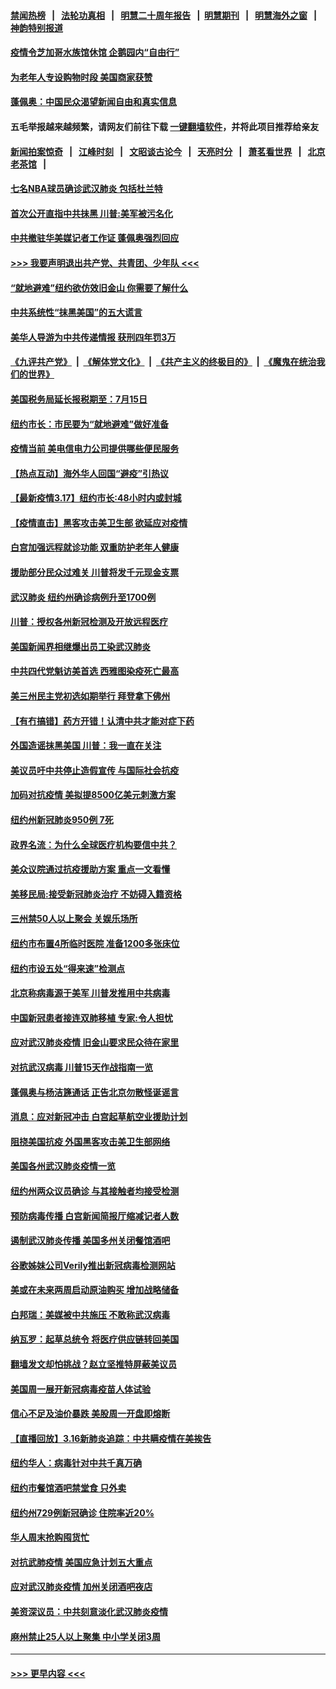 #### [禁闻热榜](热点新闻.md?=0)  &nbsp;&nbsp;|&nbsp;&nbsp; [法轮功真相](https://github.com/gfw-breaker/truth/blob/master/README.md?=0) &nbsp;&nbsp;|&nbsp;&nbsp; [明慧二十周年报告](https://github.com/gfw-breaker/mh-reports/blob/master/README.md?=0) &nbsp;&nbsp;|&nbsp;&nbsp;[明慧期刊](https://github.com/gfw-breaker/mh-qikan) &nbsp;&nbsp;|&nbsp;&nbsp; [明慧海外之窗](https://github.com/gfw-breaker/mh-news/blob/master/README.md?=0) &nbsp;&nbsp;|&nbsp;&nbsp; [神韵特别报道](https://github.com/gfw-breaker/mh-news/blob/master/shenyun.md?=0)
#### [疫情令芝加哥水族馆休馆 企鹅园内“自由行”](../pages/nsc412/n11948604.md?t=03181402) 
#### [为老年人专设购物时段 美国商家获赞](../pages/nsc412/n11948463.md?t=03181402) 
#### [蓬佩奥：中国民众渴望新闻自由和真实信息](../pages/nsc412/n11948448.md?t=03181402) 
#### 五毛举报越来越频繁，请网友们前往下载 [一键翻墙软件](https://github.com/gfw-breaker/ssr-accounts)，并将此项目推荐给亲友
#### [新闻拍案惊奇](https://github.com/gfw-breaker/banned-news/blob/master/pages/link4.md) &nbsp;&nbsp;|&nbsp;&nbsp; [江峰时刻](https://github.com/gfw-breaker/banned-news/blob/master/pages/link4.md) &nbsp;&nbsp;|&nbsp;&nbsp; [文昭谈古论今](https://github.com/gfw-breaker/banned-news/blob/master/pages/link4.md) &nbsp;&nbsp;|&nbsp;&nbsp; [天亮时分](https://github.com/gfw-breaker/banned-news/blob/master/pages/link4.md) &nbsp;&nbsp;|&nbsp;&nbsp; [萧茗看世界](https://github.com/gfw-breaker/banned-news/blob/master/pages/link4.md) &nbsp;&nbsp;|&nbsp;&nbsp; [北京老茶馆](https://github.com/gfw-breaker/banned-news/blob/master/pages/link4.md) &nbsp;&nbsp;|&nbsp;&nbsp; 
#### [七名NBA球员确诊武汉肺炎 包括杜兰特](../pages/nsc412/n11948426.md?t=03181402) 
#### [首次公开直指中共抺黑 川普:美军被污名化](../pages/nsc412/n11947947.md?t=03181402) 
#### [中共撤驻华美媒记者工作证 蓬佩奥强烈回应](../pages/nsc412/n11948259.md?t=03181402) 
#### [>>> 我要声明退出共产党、共青团、少年队 <<<](https://github.com/begood0513/goodnews/blob/master/quit/letter.md) 
#### [“就地避难”纽约欲仿效旧金山  你需要了解什么](../pages/nsc412/n11948233.md?t=03181402) 
#### [中共系统性“抹黑美国”的五大谎言](../pages/nsc412/n11948112.md?t=03181402) 
#### [美华人导游为中共传递情报 获刑四年罚3万](../pages/nsc412/n11948108.md?t=03181402) 
#### [《九评共产党》](https://github.com/begood0513/9ping.md/blob/master/README.md) &nbsp;|&nbsp; [《解体党文化》](../../../../jtdwh.md/blob/master/README.md)  &nbsp;|&nbsp; [《共产主义的终极目的》](../../../../gczydzjmd.md/blob/master/README.md) &nbsp;|&nbsp; [《魔鬼在统治我们的世界》](../../../../mgztzwmdsj.md/blob/master/README.md) 
#### [美国税务局延长报税期至：7月15日](../pages/nsc412/n11947969.md?t=03181402) 
#### [纽约市长：市民要为“就地避难”做好准备](../pages/nsc412/n11948062.md?t=03181402) 
#### [疫情当前 美电信电力公司提供哪些便民服务](../pages/nsc412/n11947887.md?t=03181402) 
#### [【热点互动】海外华人回国“避疫”引热议](../pages/nsc412/n11947713.md?t=03181402) 
#### [【最新疫情3.17】纽约市长:48小时内或封城](../pages/nsc412/n11945621.md?t=03181402) 
#### [【疫情直击】黑客攻击美卫生部 欲延应对疫情](../pages/nsc412/n11947801.md?t=03181402) 
#### [白宫加强远程就诊功能 双重防护老年人健康](../pages/nsc412/n11947872.md?t=03181402) 
#### [援助部分民众过难关 川普将发千元现金支票](../pages/nsc412/n11947860.md?t=03181402) 
#### [武汉肺炎 纽约州确诊病例升至1700例](../pages/nsc412/n11947811.md?t=03181402) 
#### [川普：授权各州新冠检测及开放远程医疗](../pages/nsc412/n11947761.md?t=03181402) 
#### [美国新闻界相继爆出员工染武汉肺炎](../pages/nsc412/n11947617.md?t=03181402) 
#### [中共四代党魁访美首选 西雅图染疫死亡最高](../pages/nsc412/n11947602.md?t=03181402) 
#### [美三州民主党初选如期举行 拜登拿下佛州](../pages/nsc412/n11947538.md?t=03181402) 
#### [【有冇搞错】药方开错！认清中共才能对症下药](../pages/nsc412/n11947665.md?t=03181402) 
#### [外国造谣抹黑美国 川普：我一直在关注](../pages/nsc412/n11947559.md?t=03181402) 
#### [美议员吁中共停止造假宣传 与国际社会抗疫](../pages/nsc412/n11947378.md?t=03181402) 
#### [加码对抗疫情 美拟提8500亿美元刺激方案](../pages/nsc412/n11947394.md?t=03181402) 
#### [纽约州新冠肺炎950例 7死](../pages/nsc412/n11946095.md?t=03181402) 
#### [政界名流：为什么全球医疗机构要信中共？](../pages/nsc412/n11945479.md?t=03181402) 
#### [美众议院通过抗疫援助方案 重点一文看懂](../pages/nsc412/n11945750.md?t=03181402) 
#### [美移民局:接受新冠肺炎治疗 不妨碍入籍资格](../pages/nsc412/n11946121.md?t=03181402) 
#### [三州禁50人以上聚会  关娱乐场所](../pages/nsc412/n11946100.md?t=03181402) 
#### [纽约市布置4所临时医院 准备1200多张床位](../pages/nsc412/n11946092.md?t=03181402) 
#### [纽约市设五处“得来速”检测点](../pages/nsc412/n11946087.md?t=03181402) 
#### [北京称病毒源于美军 川普发推用中共病毒](../pages/nsc412/n11945945.md?t=03181402) 
#### [中国新冠患者接连双肺移植 专家:令人担忧](../pages/nsc412/n11945516.md?t=03181402) 
#### [应对武汉肺炎疫情 旧金山要求民众待在家里](../pages/nsc412/n11945757.md?t=03181402) 
#### [对抗武汉病毒 川普15天作战指南一览](../pages/nsc412/n11945503.md?t=03181402) 
#### [蓬佩奥与杨洁篪通话 正告北京勿散怪诞谣言](../pages/nsc412/n11945291.md?t=03181402) 
#### [消息：应对新冠冲击 白宫起草航空业援助计划](../pages/nsc412/n11945237.md?t=03181402) 
#### [阻挠美国抗疫 外国黑客攻击美卫生部网络](../pages/nsc412/n11945190.md?t=03181402) 
#### [美国各州武汉肺炎疫情一览](../pages/nsc412/n11944066.md?t=03181402) 
#### [纽约州两众议员确诊 与其接触者均接受检测](../pages/nsc412/n11944930.md?t=03181402) 
#### [预防病毒传播 白宫新闻简报厅缩减记者人数](../pages/nsc412/n11945023.md?t=03181402) 
#### [遏制武汉肺炎传播 美国多州关闭餐馆酒吧](../pages/nsc412/n11944857.md?t=03181402) 
#### [谷歌姊妹公司Verily推出新冠病毒检测网站](../pages/nsc412/n11945017.md?t=03181402) 
#### [美或在未来两周启动原油购买 增加战略储备](../pages/nsc412/n11944956.md?t=03181402) 
#### [白邦瑞：美媒被中共施压 不敢称武汉病毒](../pages/nsc412/n11944815.md?t=03181402) 
#### [纳瓦罗：起草总统令 将医疗供应链转回美国](../pages/nsc412/n11944808.md?t=03181402) 
#### [翻墙发文却怕挑战？赵立坚推特屏蔽美议员](../pages/nsc412/n11944758.md?t=03181402) 
#### [美国周一展开新冠病毒疫苗人体试验](../pages/nsc412/n11944761.md?t=03181402) 
#### [信心不足及油价暴跌 美股周一开盘即熔断](../pages/nsc412/n11944728.md?t=03181402) 
#### [【直播回放】3.16新肺炎追踪：中共瞒疫情在美挨告](../pages/nsc412/n11944429.md?t=03181402) 
#### [纽约华人：病毒针对中共千真万确](../pages/nsc412/n11942905.md?t=03181402) 
#### [纽约市餐馆酒吧禁堂食  只外卖](../pages/nsc412/n11943729.md?t=03181402) 
#### [纽约州729例新冠确诊  住院率近20%](../pages/nsc412/n11943724.md?t=03181402) 
#### [华人周末抢购囤货忙](../pages/nsc412/n11943687.md?t=03181402) 
#### [对抗武肺疫情 美国应急计划五大重点](../pages/nsc412/n11943193.md?t=03181402) 
#### [应对武汉肺炎疫情 加州关闭酒吧夜店](../pages/nsc412/n11943540.md?t=03181402) 
#### [美资深议员：中共刻意淡化武汉肺炎疫情](../pages/nsc412/n11943061.md?t=03181402) 
#### [麻州禁止25人以上聚集   中小学关闭3周](../pages/nsc412/n11943154.md?t=03181402) 

----
#### [ >>> 更早内容 <<< ](../indexes/nsc412-earlier.md)
